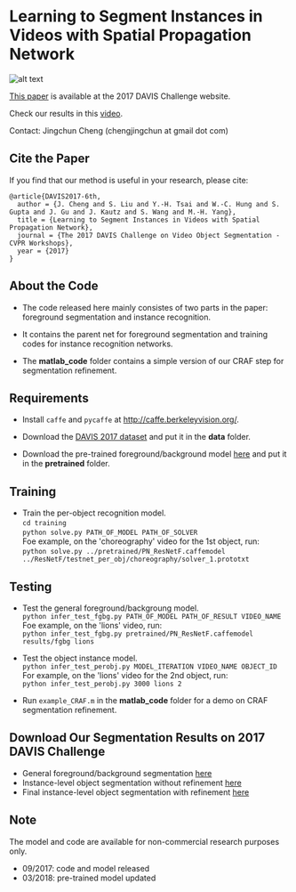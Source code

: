 # Learning to Segment Instances in Videos with Spatial Propagation Network

![alt text](https://github.com/JingchunCheng/Seg-with-SPN/blob/master/cvpr17_workshop_git.png)

[This paper](http://davischallenge.org/challenge2017/papers/DAVIS-Challenge-6th-Team.pdf) is available at the 2017 DAVIS Challenge website.

Check our results in this [video](https://www.youtube.com/watch?v=JMCYk9w_TyA&feature=youtu.be).

Contact: Jingchun Cheng (chengjingchun at gmail dot com)

## Cite the Paper
If you find that our method is useful in your research, please cite:
```
@article{DAVIS2017-6th,
  author = {J. Cheng and S. Liu and Y.-H. Tsai and W.-C. Hung and S. Gupta and J. Gu and J. Kautz and S. Wang and M.-H. Yang}, 
  title = {Learning to Segment Instances in Videos with Spatial Propagation Network}, 
  journal = {The 2017 DAVIS Challenge on Video Object Segmentation - CVPR Workshops}, 
  year = {2017}
}
```

## About the Code
* The code released here mainly consistes of two parts in the paper: foreground segmentation and instance recognition.

* It contains the parent net for foreground segmentation and training codes for instance recognition networks.

* The **matlab_code** folder contains a simple version of our CRAF step for segmentation refinement.


## Requirements
* Install `caffe` and `pycaffe` at http://caffe.berkeleyvision.org/.

* Download the [DAVIS 2017 dataset](http://davischallenge.org/code.html) and put it in the **data** folder.

* Download the pre-trained foreground/background model [here](http://vllab.ucmerced.edu/ytsai/CVPR17/PN_ResNetF.caffemodel) and put it in the **pretrained** folder.

## Training
* Train the per-object recognition model. <br />
`cd training` <br />
`python solve.py PATH_OF_MODEL PATH_OF_SOLVER` <br />
Foe example, on the 'choreography' video for the 1st object, run: <br />
`python solve.py ../pretrained/PN_ResNetF.caffemodel ../ResNetF/testnet_per_obj/choreography/solver_1.prototxt`

## Testing
* Test the general foreground/backgroung model. <br />
`python infer_test_fgbg.py PATH_OF_MODEL PATH_OF_RESULT VIDEO_NAME` <br />
Foe example, on the 'lions' video, run: <br />
`python infer_test_fgbg.py pretrained/PN_ResNetF.caffemodel results/fgbg lions`

* Test the object instance model. <br />
`python infer_test_perobj.py MODEL_ITERATION VIDEO_NAME OBJECT_ID` <br />
For example, on the 'lions' video for the 2nd object, run: <br />
`python infer_test_perobj.py 3000 lions 2`

* Run `example_CRAF.m` in the **matlab_code** folder for a demo on CRAF segmentation refinement.

## Download Our Segmentation Results on 2017 DAVIS Challenge
* General foreground/background segmentation [here](http://vllab.ucmerced.edu/ytsai/CVPR17/fgbg.zip)
* Instance-level object segmentation without refinement [here](http://vllab.ucmerced.edu/ytsai/CVPR17/perobj.zip)
* Final instance-level object segmentation with refinement [here](http://vllab.ucmerced.edu/ytsai/CVPR17/final_result.zip)

## Note
The model and code are available for non-commercial research purposes only.

* 09/2017: code and model released
* 03/2018: pre-trained model updated
